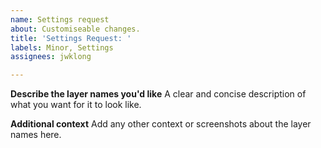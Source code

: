 ```yaml
---
name: Settings request
about: Customiseable changes.
title: 'Settings Request: '
labels: Minor, Settings
assignees: jwklong

---
```


**Describe the layer names you'd like**
A clear and concise description of what you want for it to look like.

**Additional context**
Add any other context or screenshots about the layer names here.
